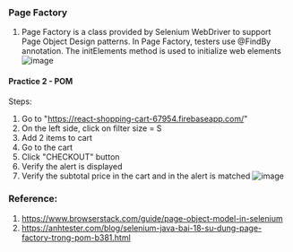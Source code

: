 ### Page Factory
1.  Page Factory is a class provided by Selenium WebDriver to support Page Object Design patterns. In Page Factory, testers use @FindBy annotation. The initElements method is used to initialize web elements
![image](https://github.com/user-attachments/assets/1e02c763-5f1b-4fdd-8c94-fae7208e8fe8)
#### Practice 2 - POM
Steps:
1. Go to "https://react-shopping-cart-67954.firebaseapp.com/"
2. On the left side, click on filter size = S
3. Add 2 items to cart
4. Go to the cart
5. Click "CHECKOUT" button 
6. Verify the alert is displayed
7. Verify the subtotal price in the cart and in the alert is matched
![image](https://github.com/user-attachments/assets/eaa07b99-ab5c-483b-9edc-5373311fa7a9)


 ### Reference: 
 1. https://www.browserstack.com/guide/page-object-model-in-selenium
 2. https://anhtester.com/blog/selenium-java-bai-18-su-dung-page-factory-trong-pom-b381.html


